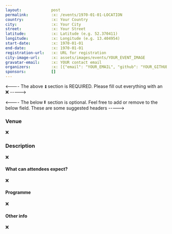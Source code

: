 ```yaml
---
layout:             post
permalink:          :x: /events/1970-01-01-LOCATION  
country:            :x: Your Country
city:               :x: Your City
street:             :x: Your Street
latitude:           :x: Latitude (e.g. 52.370411)
longitude:          :x: Longitude (e.g. 13.404954) 
start-date:         :x: 1970-01-01
end-date:           :x: 1970-01-01
registration-url:   :x: URL for registration
city-image-url:     :x: assets/images/events/YOUR_EVENT_IMAGE
gravatar-email:     :x: YOUR contact email
organizers:         :x: [{"email": "YOUR_EMAIL", "github": "YOUR_GITHUB", "name": "YOUR_NAME", "twitter": "YOUR_TWITTER"}]
sponsors:           []
---
```


<---- The above ⏫ section is REQUIRED. Please fill out everything with an :x: ----->


<---- The below ⏬ section is optional. Feel free to add or remove to the below field. These are some suggested headers ----->

### Venue

:x:

### Description

:x:

#### What can attendees expect?

:x:

#### Programme

:x:

#### Other info

:x: 
